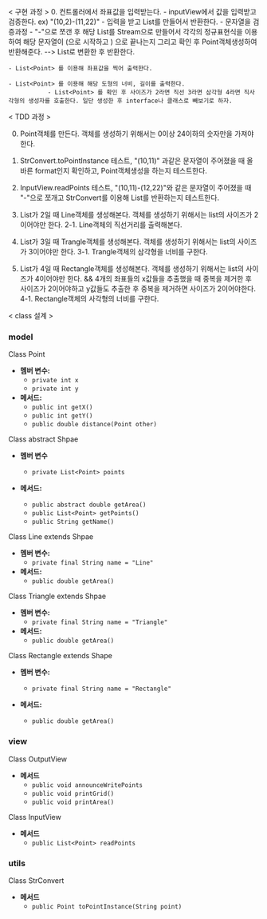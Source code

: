 
< 구현 과정 >
0. 컨트롤러에서 좌표값을 입력받는다. 
    - inputView에서 값을 입력받고 검증한다. ex) "(10,2)-(11,22)"
        - 입력을 받고 List<Point>를 만들어서 반환한다.
            - 문자열을 검증과정
                  - "-"으로 쪼갠 후 해당 List를 Stream으로 만들어서 각각의 정규표현식을 이용하여 해당 문자열이 (으로 시작하고 ) 으로 끝나는지 그리고 확인 후
                     Point객체생성하여 반환해준다. --> List로 변환한 후 반환한다.  
   
    - List<Point> 를 이용해 좌표값을 찍어 출력한다.
    
    - List<Point> 를 이용해 해당 도형의 너비, 길이를 출력한다.
               - List<Point> 를 확인 후 사이즈가 2라면 직선 3라면 삼각형 4라면 직사각형의 생성자를 호출한다. 일단 생성한 후 interface나 클래스로 빼보기로 하자.
   

    

< TDD 과정 >

0. Point객체를 만든다. 객체를 생성하기 위해서는 0이상 24이하의 숫자만을 가져야한다.

1. StrConvert.toPointInstance 테스트, "(10,11)" 과같은 문자열이 주어졌을 때 올바른 format인지 확인하고, Point객체생성을 하는지 테스트한다.

2. InputView.readPoints 테스트, "(10,11)-(12,22)"와 같은 문자열이 주어졌을 때 "-"으로 쪼개고 StrConvert를 이용해 List<Point>를 반환하는지 테스트한다.

3. List<Point>가 2일 때 Line객체를 생성해본다. 객체를 생성하기 위해서는 list의 사이즈가 2이어야만 한다.
      2-1. Line객체의 직선거리를 출력해본다. 

4. List<Point>가 3일 때 Trangle객체를 생성해본다. 객체를 생성하기 위해서는 list의 사이즈가 3이어야만 한다.
      3-1. Trangle객체의 삼각형을 너비를 구한다.

5. List<Point>가 4일 때 Rectangle객체를 생성해본다. 객체를 생성하기 위해서는 list의 사이즈가 4이어야만 한다. && 4개의 좌표들의 x값들을 추출했을 때 중복을 제거한 후 
   사이즈가 2이어야하고 y값들도 추출한 후 중복을 제거하면 사이즈가 2이어야한다. 
      4-1. Rectangle객체의 사각형의 너비를 구한다.
   


< class 설계 >

### model
Class Point

- **멤버 변수:**
    - `private int x` 
    - `private int y` 
- **메서드:**
    - `public int getX()`
    - `public int getY()`
    - `public double distance(Point other)`

Class abstract Shpae
- **멤버 변수**
    - `private List<Point> points`

- **메서드:**
    - `public abstract double getArea()`
    - `public List<Point> getPoints()`
    - `public String getName()`

Class Line extends Shpae

- **멤버 변수:**
    - `private final String name = "Line"`
- **메서드:**
    - `public double getArea()`

Class Triangle extends Shpae

- **멤버 변수:**
    - `private final String name = "Triangle"`
- **메서드:**
    - `public double getArea()`

Class Rectangle extends Shape

- **멤버 변수:**
    - `private final String name = "Rectangle"`

- **메서드:**
    - `public double getArea()`
    


### view
Class OutputView

- **메서드**
    - `public void announceWritePoints`
    - `public void printGrid()`
    - `public void printArea()`

Class InputView

- **메서드**
    - `public List<Point> readPoints`



### utils

Class StrConvert

- **메서드**
    - `public Point toPointInstance(String point)` 